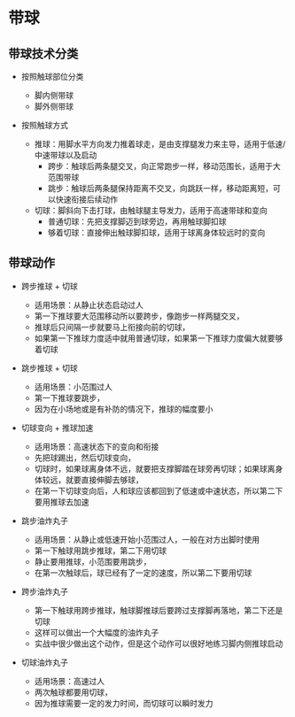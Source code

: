 # 带球

## 带球技术分类

- 按照触球部位分类
  - 脚内侧带球
  - 脚外侧带球

- 按照触球方式
  - 推球：用脚水平方向发力推着球走，是由支撑腿发力来主导，适用于低速/中速带球以及启动
    - 跨步：触球后两条腿交叉，向正常跑步一样，移动范围长，适用于大范围带球
    - 跳步：触球后两条腿保持距离不交叉，向跳跃一样，移动距离短，可以快速衔接后续动作
  - 切球：脚斜向下击打球，由触球腿主导发力，适用于高速带球和变向
    - 普通切球：先把支撑脚迈到球旁边，再用触球脚扣球
    - 够着切球：直接伸出触球脚扣球，适用于球离身体较远时的变向

## 带球动作

- 跨步推球 + 切球
  - 适用场景：从静止状态启动过人
  - 第一下推球要大范围移动所以要跨步，像跑步一样两腿交叉，
  - 推球后只间隔一步就要马上衔接向前的切球，
  - 如果第一下推球力度适中就用普通切球，如果第一下推球力度偏大就要够着切球

- 跳步推球 + 切球
  - 适用场景：小范围过人
  - 第一下推球要跳步，
  - 因为在小场地或是有补防的情况下，推球的幅度要小

- 切球变向 + 推球加速
  - 适用场景：高速状态下的变向和衔接
  - 先把球踢出，然后切球变向，
  - 切球时，如果球离身体不远，就要把支撑脚踏在球旁再切球；如果球离身体较远，就要直接伸脚去够球，
  - 在第一下切球变向后，人和球应该都回到了低速或中速状态，所以第二下要用推球去加速

- 跳步油炸丸子
  - 适用场景：从静止或低速开始小范围过人，一般在对方出脚时使用
  - 第一下触球用跳步推球，第二下用切球
  - 静止要用推球，小范围要用跳步，
  - 在第一次触球后，球已经有了一定的速度，所以第二下要用切球

- 跨步油炸丸子
  - 第一下触球用跨步推球，触球脚推球后要跨过支撑脚再落地，第二下还是切球
  - 这样可以做出一个大幅度的油炸丸子
  - 实战中很少做出这个动作，但是这个动作可以很好地练习脚内侧推球启动

- 切球油炸丸子
  - 适用场景：高速过人
  - 两次触球都要用切球，
  - 因为推球需要一定的发力时间，而切球可以瞬时发力
